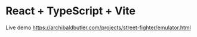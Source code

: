 # React + TypeScript + Vite

Live demo https://archibaldbutler.com/projects/street-fighter/emulator.html
